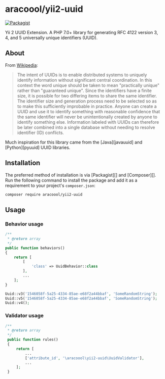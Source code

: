 # aracoool/yii2-uuid

[![Packagist](https://img.shields.io/packagist/dt/aracoool/yii2-uuid.svg?style=flat-square)]()

Yii 2 UUID Extension. A PHP 7.0+ library for generating RFC 4122 version 3, 4, and 5 universally unique identifiers (UUID).


## About

From [Wikipedia](http://en.wikipedia.org/wiki/Universally_unique_identifier):

> The intent of UUIDs is to enable distributed systems to uniquely identify information without significant central coordination. In this context the word unique should be taken to mean "practically unique" rather than "guaranteed unique". Since the identifiers have a finite size, it is possible for two differing items to share the same identifier. The identifier size and generation process need to be selected so as to make this sufficiently improbable in practice. Anyone can create a UUID and use it to identify something with reasonable confidence that the same identifier will never be unintentionally created by anyone to identify something else. Information labeled with UUIDs can therefore be later combined into a single database without needing to resolve identifier (ID) conflicts.

Much inspiration for this library came from the [Java][javauuid] and [Python][pyuuid] UUID libraries.

## Installation

The preferred method of installation is via [Packagist][] and [Composer][]. Run the following command to install the package and add it as a requirement to your project's `composer.json`:

```bash
composer require aracoool/yii2-uuid
```

## Usage

### Behavior usage

```php
/**
 * @return array
 */
public function behaviors()
{
    return [
        [
            'class' => UuidBehavior::class
        ],
        ...
    ];
}
```

```php
Uuid::v3('1546058f-5a25-4334-85ae-e68f2a44bbaf', 'SomeRandomString');
Uuid::v5('1546058f-5a25-4334-85ae-e68f2a44bbaf', 'SomeRandomString');
Uuid::v4();
```

### Validator usage

```php
/**
 * @return array
 */
 public function rules()
 {
     return [
         ...
         ['attribute_id', '\aracoool\yii2-uuid\UuidValidator'],
         ...
     ];
 }
```
